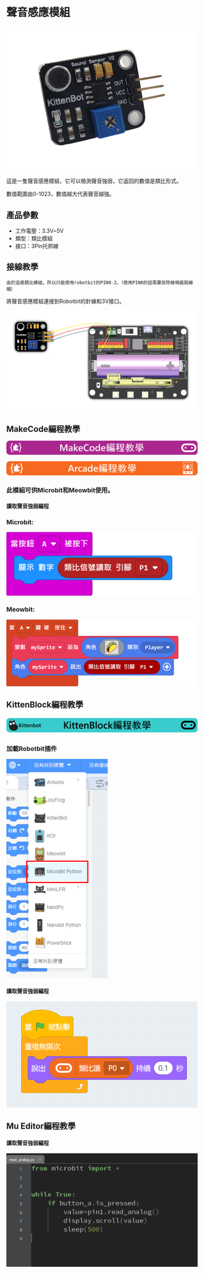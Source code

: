 # 聲音感應模組

![](./images/sound1.png)

這是一隻聲音感應模組，它可以檢測聲音強弱，它返回的數值是類比形式。

數值範圍由0-1023，數值越大代表聲音越強。

## 產品參數

- 工作電壓：3.3V~5V
- 類型：類比模組
- 接口：3Pin托邦線

## 接線教學

    由於這是類比模組，所以只能使用robotbit的PIN0-2。（使用PIN0的話需要拔除蜂鳴器跳線帽）
    
將聲音感應模組連接到Robotbit的針線和3V接口。

![](./images/sound_wire.png)

## MakeCode編程教學

![](./PWmodules/images/mcbanner.png)

![](../meowbit/images/acbanner.png)

### 此模組可供Microbit和Meowbit使用。

#### 讀取聲音強弱編程

### Microbit:

![](./images/poten_code.png)

### Meowbit:

![](./images/poten_codeMeow.png)

## KittenBlock編程教學

![](./PWmodules/images/kbbanner.png)

### 加載Robotbit插件

![](./images/addRB.png)

#### 讀取聲音強弱編程

![](./images/poten_codekb.png)

## Mu Editor編程教學

#### 讀取聲音強弱編程

![](./images/poten_codemu.png)